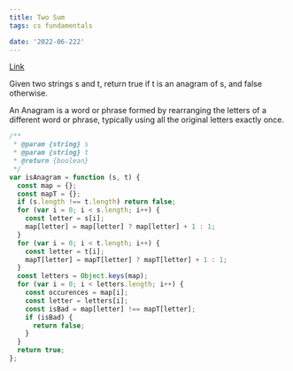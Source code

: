 ```yaml
---
title: Two Sum
tags: cs fundamentals

date: '2022-06-222'
---
```


[Link](https://leetcode.com/problems/valid-anagram/)

Given two strings s and t, return true if t is an anagram of s, and false otherwise.

An Anagram is a word or phrase formed by rearranging the letters of a different word or phrase, typically using all the original letters exactly once.

```javascript
/**
 * @param {string} s
 * @param {string} t
 * @return {boolean}
 */
var isAnagram = function (s, t) {
  const map = {};
  const mapT = {};
  if (s.length !== t.length) return false;
  for (var i = 0; i < s.length; i++) {
    const letter = s[i];
    map[letter] = map[letter] ? map[letter] + 1 : 1;
  }
  for (var i = 0; i < t.length; i++) {
    const letter = t[i];
    mapT[letter] = mapT[letter] ? mapT[letter] + 1 : 1;
  }
  const letters = Object.keys(map);
  for (var i = 0; i < letters.length; i++) {
    const occurences = map[i];
    const letter = letters[i];
    const isBad = map[letter] !== mapT[letter];
    if (isBad) {
      return false;
    }
  }
  return true;
};
```
